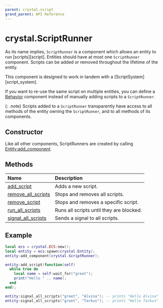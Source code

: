 ```yaml
---
parent: crystal.script
grand_parent: API Reference
---
```


# crystal.ScriptRunner

As its name implies, `ScriptRunner` is a component which allows an entity to run [scripts][script]. Entities should have at most one `ScriptRunner` component. Scripts can be added or removed throughout the lifetime of the entity.

This component is designed to work in tandem with a [ScriptSystem][script_system].

If you want to re-use the same script on multiple entities, you can define a [Behavior](behavior) component instead of manually adding scripts to a `ScriptRunner`.

{: .note}
Scripts added to a `ScriptRunner` transparently have access to all methods of the entity owning the `ScriptRunner`, and to all methods of its components.

## Constructor

Like all other components, ScriptRunners are created by calling [Entity:add_component](/crystal/api/ecs/entity_add_component).

## Methods

| Name                                                   | Description                              |
| :----------------------------------------------------- | :--------------------------------------- |
| [add_script](script_runner_add_script)                 | Adds a new script.                       |
| [remove_all_scripts](script_runner_remove_all_scripts) | Stops and removes all scripts.           |
| [remove_script](script_runner_remove_script)           | Stops and removes a specific script.     |
| [run_all_scripts](script_runner_run_all_scripts)       | Runs all scripts until they are blocked. |
| [signal_all_scripts](script_runner_signal_all_scripts) | Sends a signal to all scripts.           |

## Example

```lua
local ecs = crystal.ECS:new();
local entity = ecs:spawn(crystal.Entity);
entity:add_component(crystal.ScriptRunner);

entity:add_script(function(self)
  while true do
    local name = self:wait_for("greet");
    print("Hello " .. name);
  end
end);

entity:signal_all_scripts("greet", "Alvina"); -- prints "Hello Alvina"
entity:signal_all_scripts("greet", "Tarkus"); -- prints "Hello Tarkus"
```
